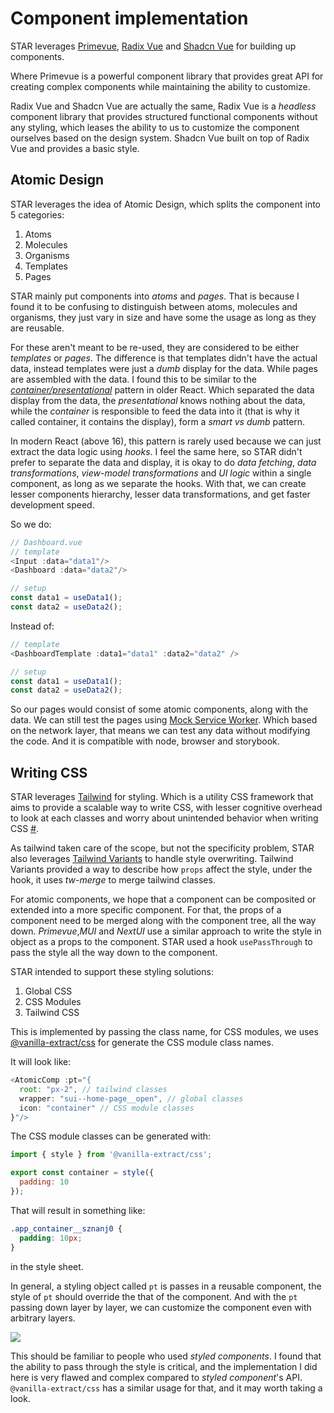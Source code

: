 # Component implementation

STAR leverages [Primevue](https://primevue.org/), [Radix Vue](https://www.radix-vue.com/) and [Shadcn Vue](https://www.shadcn-vue.com/) for building up components.

Where Primevue is a powerful component library that provides great API for creating complex components while maintaining the ability to customize.

Radix Vue and Shadcn Vue are actually the same, Radix Vue is a _headless_ component library that provides structured functional components without any styling, which leases the ability to us to customize the component ourselves based on the design system. Shadcn Vue built on top of Radix Vue and provides a basic style.

## Atomic Design

STAR leverages the idea of Atomic Design, which splits the component into 5 categories:

1. Atoms
2. Molecules
3. Organisms
4. Templates
5. Pages

STAR mainly put components into _atoms_ and _pages_. That is because I found it to be confusing to distinguish between atoms, molecules and organisms, they just vary in size and have some the usage as long as they are reusable.

For these aren't meant to be re-used, they are considered to be either _templates_ or _pages_. The difference is that templates didn't have the actual data, instead templates were just a _dumb_ display for the data. While pages are assembled with the data. I found this to be similar to the [_container/presentational_](https://www.patterns.dev/react/presentational-container-pattern/) pattern in older React. Which separated the data display from the data, the _presentational_ knows nothing about the data, while the _container_ is responsible to feed the data into it (that is why it called container, it contains the display), form a _smart vs dumb_ pattern.

In modern React (above 16), this pattern is rarely used because we can just extract the data logic using _hooks_. I feel the same here, so STAR didn't prefer to separate the data and display, it is okay to do _data fetching_, _data transformations_, _view-model transformations_ and _UI logic_ within a single component, as long as we separate the hooks. With that, we can create lesser components hierarchy, lesser data transformations, and get faster development speed.

So we do:

```js
// Dashboard.vue
// template
<Input :data="data1"/>
<Dashboard :data="data2"/>

// setup
const data1 = useData1();
const data2 = useData2();
```
Instead of:
```js
// template
<DashboardTemplate :data1="data1" :data2="data2" />

// setup
const data1 = useData1();
const data2 = useData2();
```

So our pages would consist of some atomic components, along with the data. We can still test the pages using [Mock Service Worker](https://mswjs.io/). Which based on the network layer, that means we can test any data without modifying the code. And it is compatible with node, browser and storybook.

## Writing CSS
STAR leverages [Tailwind](https://tailwindcss.com/) for styling. Which is a utility CSS framework that aims to provide a scalable way to write CSS, with lesser cognitive overhead to look at each classes and worry about unintended behavior when writing CSS [#](https://tailwindcss.com/docs/utility-first#overview).

As tailwind taken care of the scope, but not the specificity problem, STAR also leverages [Tailwind Variants](https://www.tailwind-variants.org/) to handle style overwriting. Tailwind Variants provided a way to describe how `props` affect the style, under the hook, it uses *tw-merge* to merge tailwind classes.

For atomic components, we hope that a component can be composited or extended into a more specific component. For that, the props of a component need to be merged along with the component tree, all the way down. *Primevue*,*MUI* and *NextUI* use a similar approach to write the style in object as a props to the component. STAR used a hook `usePassThrough` to pass the style all the way down to the component.

STAR intended to support these styling solutions:
1. Global CSS
2. CSS Modules
3. Tailwind CSS

This is implemented by passing the class name, for CSS modules, we uses [@vanilla-extract/css](https://vanilla-extract.style/) for generate the CSS module class names. 

It will look like:
```js
<AtomicComp :pt="{
  root: "px-2", // tailwind classes
  wrapper: "sui--home-page__open", // global classes
  icon: "container" // CSS module classes
}"/>
```
The CSS module classes can be generated with:
```js
import { style } from '@vanilla-extract/css';

export const container = style({
  padding: 10
});
```
That will result in something like:
```css
.app_container__sznanj0 {
  padding: 10px;
}
```
in the style sheet.

In general, a styling object called `pt` is passes in a reusable component, the style of `pt` should override the that of the component. And with the `pt` passing down layer by layer, we can customize the component even with arbitrary layers.

[![](https://mermaid.ink/img/pako:eNp9jstqwzAQRX9FzKoFx7VlYVmiBNIEuioU0lXRIsKWHZPogSzTpo7_vapLF9l0VjOXc4Y7QW0bBRzas_2oj9IH9LYTBsXZ3Al4RK-yU-hhLeD-N12t1lcnh6E3HTq4cLiip4V7sV7tlav7tq-3Vrv_ne3iPCuj_C0uDCSgldeyb2Kr6eeBgHBUWgngcW2kPwkQZo6cHIPdX0wNPPhRJTC6Rga162XnpQbeyvMQUyfNu7X6D4on8Ak-gRc0T3HJGGaEElwQksAFOCVpQfKyooSxLC8zOifwtfhZWpWkxDTHuKIsw1UxfwN6HV82?type=png)](https://mermaid.live/edit#pako:eNp9jstqwzAQRX9FzKoFx7VlYVmiBNIEuioU0lXRIsKWHZPogSzTpo7_vapLF9l0VjOXc4Y7QW0bBRzas_2oj9IH9LYTBsXZ3Al4RK-yU-hhLeD-N12t1lcnh6E3HTq4cLiip4V7sV7tlav7tq-3Vrv_ne3iPCuj_C0uDCSgldeyb2Kr6eeBgHBUWgngcW2kPwkQZo6cHIPdX0wNPPhRJTC6Rga162XnpQbeyvMQUyfNu7X6D4on8Ak-gRc0T3HJGGaEElwQksAFOCVpQfKyooSxLC8zOifwtfhZWpWkxDTHuKIsw1UxfwN6HV82)

This should be familiar to people who used *styled components*. I found that the ability to pass through the style is critical, and the implementation I did here is very flawed and complex compared to *styled component*'s API. `@vanilla-extract/css` has a similar usage for that, and it may worth taking a look.
